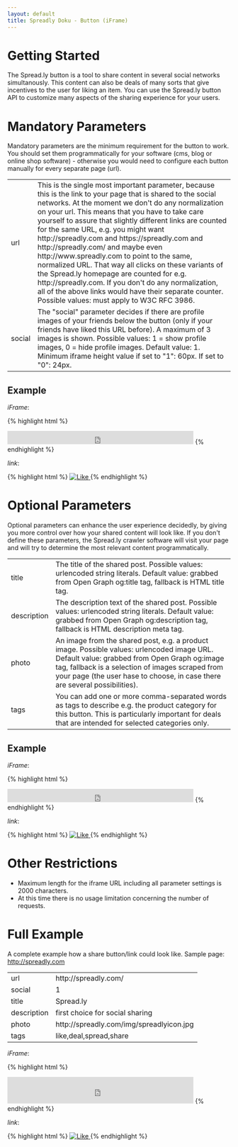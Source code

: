 ```yaml
---
layout: default
title: Spreadly Doku - Button (iFrame)
---
```


# Getting Started

The Spread.ly button is a tool to share content in several social networks simultanously. This content can also be deals of many sorts that give incentives to the user for liking an item. You can use the Spread.ly button API to customize many aspects of the sharing experience for your users.

# Mandatory Parameters

Mandatory parameters are the minimum requirement for the button to work. You should set them programmatically for your software (cms, blog or online shop software) - otherwise you would need to configure each button manually for every separate page (url).

<table>
  <tr>
    <td>url</td>
    <td>This is the single most important parameter, because this is the link to your page that is shared to the social networks. At the moment we don't do any normalization on your url. This means that you have to take care yourself to assure that slightly different links are counted for the same URL, e.g. you might want http://spreadly.com and https://spreadly.com and http://spreadly.com/ and maybe even http://www.spreadly.com to point to the same, normalized URL. That way all clicks on these variants of the Spread.ly homepage are counted for e.g. http://spreadly.com. If you don't do any normalization, all of the above links would have their separate counter. Possible values: must apply to W3C RFC 3986.</td>
  </tr>
  <tr>
    <td>social</td>
    <td>The "social" parameter decides if there are profile images of your friends below the button (only if your friends have liked this URL before). A maximum of 3 images is shown. Possible values: 1 = show profile images, 0 = hide profile images. Default value: 1. Minimum iframe height value if set to "1": 60px. If set to "0": 24px.</td>
  </tr>
</table>

## Example

_iFrame_:

{% highlight html %}
<iframe src="http://button.spread.ly/?url={url}&social={1|0}"
        style="overflow:hidden; width: 420px; height: 30px; padding: 0px 0;"
        frameborder="0"
        scrolling="no"
        marginheight="0"
        allowTransparency="true">
</iframe>
{% endhighlight %}

_link_:

{% highlight html %}
<a href="http://spread.ly/?url={url}"
   target="_blank"
   rel="like">
  <img src="http://spreadly.com/img/staticbutton.png"
       alt="Like"
  />
</a>
{% endhighlight %}

# Optional Parameters

Optional parameters can enhance the user experience decidedly, by giving you more control over how your shared content will look like. If you don't define these parameters, the Spread.ly crawler software will visit your page and will try to determine the most relevant content programmatically.

<table>
  <tr>
    <td>title</td>
    <td>The title of the shared post. Possible values: urlencoded string literals. Default value: grabbed from Open Graph og:title tag, fallback is HTML title tag.</td>
  </tr>
  <tr>
    <td>description</td>
    <td>The description text of the shared post. Possible values: urlencoded string literals. Default value: grabbed from Open Graph og:description tag, fallback is HTML description meta tag.</td>
  </tr>
  <tr>
    <td>photo</td>
    <td>An image from the shared post, e.g. a product image. Possible values: urlencoded image URL. Default value: grabbed from Open Graph og:image tag, fallback is a selection of images scraped from your page (the user hase to choose, in case there are several possibilities).</td>
  </tr>
  <tr>
    <td>tags</td>
    <td>You can add one or more comma-separated words as tags to describe e.g. the product category for this button. This is particularly important for deals that are intended for selected categories only.</td>
  </tr>
</table>

## Example

_iFrame_:

{% highlight html %}
<iframe src="http://button.spread.ly/?url={url}&social={1|0}&title={title}&description={description}&photo={photo-url}&tags={tag,tag}"
        style="overflow:hidden; width: 420px; height: 30px; padding: 0px 0;"
        frameborder="0"
        scrolling="no"
        marginheight="0"
        allowTransparency="true">
</iframe>
{% endhighlight %}

_link_:

{% highlight html %}
<a href="http://button.spread.ly/?url={url}&title={title}&description={description}&photo={photo-url}&tags={tag,tag}"
   target="_blank"
   rel="like">
  <img src="http://spreadly.com/img/staticbutton.png"
       alt="Like"
  />
</a>
{% endhighlight %}

# Other Restrictions

* Maximum length for the iframe URL including all parameter settings is 2000 characters.
* At this time there is no usage limitation concerning the number of requests.

# Full Example

A complete example how a share button/link could look like. Sample page: http://spreadly.com

<table>
  <tr>
    <td>url</td>
    <td>http://spreadly.com/</td>
  </tr>
  <tr>
    <td>social</td>
    <td>1</td>
  </tr>
  <tr>
    <td>title</td>
    <td>Spread.ly</td>
  </tr>
  <tr>
    <td>description</td>
    <td>first choice for social sharing</td>
  </tr>
  <tr>
    <td>photo</td>
    <td>http://spreadly.com/img/spreadlyicon.jpg</td>
  </tr>
  <tr>
    <td>tags</td>
    <td>like,deal,spread,share</td>
  </tr>
</table>

_iFrame_:

{% highlight html %}
<iframe src="http://button.spread.ly/?url=http%3A%2F%2Fspreadly.com%2F&social=1&title=Spread.ly&description=first%20choice%20for%20social%20sharing&photo=http%3A%2F%2Fspreadly.com%2Fimg%2Fspreadlyicon.jpg&tags=like%2Cdeal%2Cspread%2Cshare"
        style="overflow:hidden; width: 420px; height: 60px; padding: 0px 0;"
        frameborder="0"
        scrolling="no"
        marginheight="0"
        allowTransparency="true">
</iframe>
{% endhighlight %}

_link_:

{% highlight html %}
<a href="http://button.spread.ly/?url=http%3A%2F%2Fspreadly.com%2F&title=Spread.ly&description=first%20choice%20for%20social%20sharing&photo=http%3A%2F%2Fspreadly.com%2Fimg%2Fspreadlyicon.jpg&tags=like%2Cdeal%2Cspread%2Cshare"
   target="_blank"
   rel="like">
  <img src="http://spreadly.com/img/staticbutton.png"
       alt="Like"
  />
</a>
{% endhighlight %}
